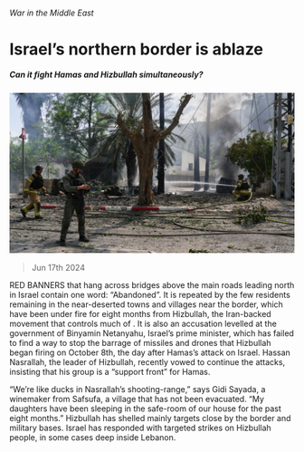 ###### War in the Middle East

# Israel’s northern border is ablaze 

##### Can it fight Hamas and Hizbullah simultaneously? 

![image](images/20240622_MAP504.jpg) 

> Jun 17th 2024 

RED BANNERS that hang across bridges above the main roads leading north in Israel contain one word: “Abandoned”. It is repeated by the few residents remaining in the near-deserted towns and villages near the border, which have been under fire for eight months from Hizbullah, the Iran-backed movement that controls much of . It is also an accusation levelled at the government of Binyamin Netanyahu, Israel’s prime minister, which has failed to find a way to stop the barrage of missiles and drones that Hizbullah began firing on October 8th, the day after Hamas’s attack on Israel. Hassan Nasrallah, the leader of Hizbullah, recently vowed to continue the attacks, insisting that his group is a “support front” for Hamas.

“We’re like ducks in Nasrallah’s shooting-range,” says Gidi Sayada, a winemaker from Safsufa, a village that has not been evacuated. “My daughters have been sleeping in the safe-room of our house for the past eight months.” Hizbullah has shelled mainly targets close by the border and military bases. Israel has responded with targeted strikes on Hizbullah people, in some cases deep inside Lebanon. 

